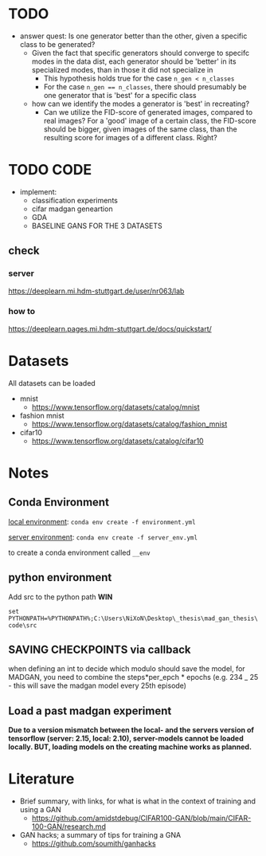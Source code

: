 # TODO

- answer quest: Is one generator better than the other, given a specific class to be generated?
  - Given the fact that specific generators should converge to specifc modes in the data dist, each generator should be 'better' in its specialized modes, than in those it did not specialize in
    - This hypothesis holds true for the case `n_gen < n_classes`
    - For the case `n_gen == n_classes`, there should presumably be one generator that is 'best' for a specific class
  - how can we identify the modes a generator is 'best' in recreating?
    - Can we utilize the FID-score of generated images, compared to real images? For a 'good' image of a certain class, the FID-score should be bigger, given images of the same class, than the resulting score for images of a different class. Right?

# TODO CODE

- implement:
  - classification experiments
  - cifar madgan geneartion
  - GDA
  - BASELINE GANS FOR THE 3 DATASETS

## check

### server

https://deeplearn.mi.hdm-stuttgart.de/user/nr063/lab

### how to

https://deeplearn.pages.mi.hdm-stuttgart.de/docs/quickstart/

# Datasets

All datasets can be loaded

- mnist
  - https://www.tensorflow.org/datasets/catalog/mnist
- fashion mnist
  - https://www.tensorflow.org/datasets/catalog/fashion_mnist
- cifar10
  - https://www.tensorflow.org/datasets/catalog/cifar10

# Notes

## Conda Environment

[local environment](./environment.yml):
`conda env create -f environment.yml`

[server environment](./server_env.yml):
`conda env create -f server_env.yml`

to create a conda environment called `__env`

## python environment

Add src to the python path
**WIN**

`set PYTHONPATH=%PYTHONPATH%;C:\Users\NiXoN\Desktop\_thesis\mad_gan_thesis\code\src`

## SAVING CHECKPOINTS via callback

when defining an int to decide which modulo should save the model, for MADGAN, you need to combine the steps*per_epch * epochs (e.g. 234 \_ 25 - this will save the madgan model every 25th episode)

## Load a past madgan experiment

**Due to a version mismatch between the local- and the servers version of tensorflow (server: 2.15, local: 2.10), server-models cannot be loaded locally. BUT, loading models on the creating machine works as planned.**

# Literature

- Brief summary, with links, for what is what in the context of training and using a GAN
  - https://github.com/amidstdebug/CIFAR100-GAN/blob/main/CIFAR-100-GAN/research.md
- GAN hacks; a summary of tips for training a GNA
  - https://github.com/soumith/ganhacks
